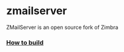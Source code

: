 zmailserver
===========

ZMailServer is an open source fork of Zimbra


### [How to build](https://github.com/zmailserver/zmailserver/wiki/Building-ZMailServer)
